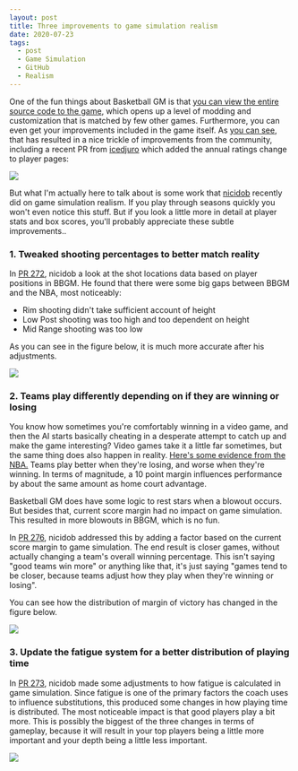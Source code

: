 ```yaml
---
layout: post
title: Three improvements to game simulation realism
date: 2020-07-23
tags:
  - post
  - Game Simulation
  - GitHub
  - Realism
---
```


One of the fun things about Basketball GM is that [you can view the entire source code to the game](https://github.com/dumbmatter/gm-games), which opens up a level of modding and customization that is matched by few other games. Furthermore, you can even get your improvements included in the game itself. As [you can see](https://github.com/dumbmatter/gm-games/pulls?q=is%3Apr+is%3Amerged), that has resulted in a nice trickle of improvements from the community, including a recent PR from [icedjuro](https://github.com/icedjuro) which added the annual ratings change to player pages:

<!--more-->

<img src="/files/ratings-overview.png" class="img-responsive">

But what I'm actually here to talk about is some work that [nicidob](https://nicidob.github.io/) recently did on game simulation realism. If you play through seasons quickly you won't even notice this stuff. But if you look a little more in detail at player stats and box scores, you'll probably appreciate these subtle improvements..

### 1. Tweaked shooting percentages to better match reality

In [PR 272](https://github.com/dumbmatter/gm-games/pull/272), nicidob a look at the shot locations data based on player positions in BBGM. He found that there were some big gaps between BBGM and the NBA, most noticeably:

- Rim shooting didn't take sufficient account of height
- Low Post shooting was too high and too dependent on height
- Mid Range shooting was too low

As you can see in the figure below, it is much more accurate after his adjustments.

<a href="/files/gamesim-realism-1.png"><img src="/files/gamesim-realism-1.png" class="img-responsive"></a>

### 2. Teams play differently depending on if they are winning or losing

You know how sometimes you're comfortably winning in a video game, and then the AI starts basically cheating in a desperate attempt to catch up and make the game interesting? Video games take it a little far sometimes, but the same thing does also happen in reality. [Here's some evidence from the NBA.](http://apbr.org/metrics/viewtopic.php?f=2&t=8501&start=0) Teams play better when they're losing, and worse when they're winning. In terms of magnitude, a 10 point margin influences performance by about the same amount as home court advantage.

Basketball GM does have some logic to rest stars when a blowout occurs. But besides that, current score margin had no impact on game simulation. This resulted in more blowouts in BBGM, which is no fun.

In [PR 276](https://github.com/dumbmatter/gm-games/pull/276), nicidob addressed this by adding a factor based on the current score margin to game simulation. The end result is closer games, without actually changing a team's overall winning percentage. This isn't saying "good teams win more" or anything like that, it's just saying "games tend to be closer, because teams adjust how they play when they're winning or losing".

You can see how the distribution of margin of victory has changed in the figure below.

<img src="/files/gamesim-realism-2.png" class="img-responsive">

### 3. Update the fatigue system for a better distribution of playing time

In [PR 273](https://github.com/dumbmatter/gm-games/pull/273), nicidob made some adjustments to how fatigue is calculated in game simulation. Since fatigue is one of the primary factors the coach uses to influence substitutions, this produced some changes in how playing time is distributed. The most noticeable impact is that good players play a bit more. This is possibly the biggest of the three changes in terms of gameplay, because it will result in your top players being a little more important and your depth being a little less important.

<img src="/files/gamesim-realism-3.png" class="img-responsive">
